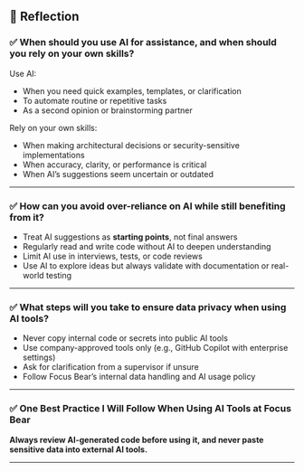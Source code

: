 ## 📝 Reflection

### ✅ When should you use AI for assistance, and when should you rely on your own skills?

Use AI:

- When you need quick examples, templates, or clarification
- To automate routine or repetitive tasks
- As a second opinion or brainstorming partner

Rely on your own skills:

- When making architectural decisions or security-sensitive implementations
- When accuracy, clarity, or performance is critical
- When AI’s suggestions seem uncertain or outdated

---

### ✅ How can you avoid over-reliance on AI while still benefiting from it?

- Treat AI suggestions as **starting points**, not final answers
- Regularly read and write code without AI to deepen understanding
- Limit AI use in interviews, tests, or code reviews
- Use AI to explore ideas but always validate with documentation or real-world testing

---

### ✅ What steps will you take to ensure data privacy when using AI tools?

- Never copy internal code or secrets into public AI tools
- Use company-approved tools only (e.g., GitHub Copilot with enterprise settings)
- Ask for clarification from a supervisor if unsure
- Follow Focus Bear’s internal data handling and AI usage policy

---

### ✅ One Best Practice I Will Follow When Using AI Tools at Focus Bear

**Always review AI-generated code before using it, and never paste sensitive data into external AI tools.**

---
